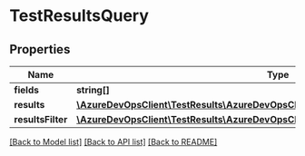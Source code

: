 # TestResultsQuery

## Properties
Name | Type | Description | Notes
------------ | ------------- | ------------- | -------------
**fields** | **string[]** |  | [optional] 
**results** | [**\AzureDevOpsClient\TestResults\AzureDevOpsClient\TestResults\Model\TestCaseResult[]**](TestCaseResult.md) |  | [optional] 
**resultsFilter** | [**\AzureDevOpsClient\TestResults\AzureDevOpsClient\TestResults\Model\ResultsFilter**](ResultsFilter.md) |  | [optional] 

[[Back to Model list]](../README.md#documentation-for-models) [[Back to API list]](../README.md#documentation-for-api-endpoints) [[Back to README]](../README.md)


